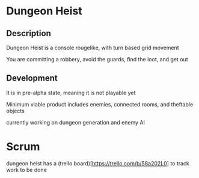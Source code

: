 # Dungeon Heist
## Description
Dungeon Heist is a console rougelike, with turn based grid movement

You are committing a robbery, avoid the guards, find the loot, and get out

## Development
It is in pre-alpha state, meaning it is not playable yet

Minimum viable product includes enemies, connected rooms, and theftable objects

currently working on dungeon generation and enemy AI

# Scrum

dungeon heist has a (trello board)[https://trello.com/b/58a202L0] to track work to be done


